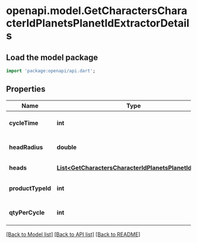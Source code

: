 # openapi.model.GetCharactersCharacterIdPlanetsPlanetIdExtractorDetails

## Load the model package
```dart
import 'package:openapi/api.dart';
```

## Properties
Name | Type | Description | Notes
------------ | ------------- | ------------- | -------------
**cycleTime** | **int** | in seconds | [optional] [default to null]
**headRadius** | **double** | head_radius number | [optional] [default to null]
**heads** | [**List&lt;GetCharactersCharacterIdPlanetsPlanetIdHead&gt;**](GetCharactersCharacterIdPlanetsPlanetIdHead.md) | heads array | [default to []]
**productTypeId** | **int** | product_type_id integer | [optional] [default to null]
**qtyPerCycle** | **int** | qty_per_cycle integer | [optional] [default to null]

[[Back to Model list]](../README.md#documentation-for-models) [[Back to API list]](../README.md#documentation-for-api-endpoints) [[Back to README]](../README.md)


